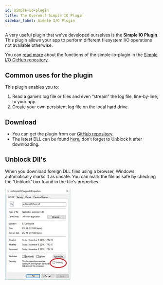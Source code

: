 ```yaml
---
id: simple-io-plugin
title: The Overwolf Simple IO Plugin
sidebar_label: Simple I/O Plugin
---
```



A very useful plugin that we've developed ourselves is the **Simple IO Plugin**. This plugin allows your app to perform different filesystem I/O operations not available otherwise.

You can [read  more](https://github.com/overwolf/overwolf-plugins/blob/master/plugins/simple-io-plugin/README.md) about the functions of the simple-io-plugin in the [Simple I/O GitHub repository](https://github.com/overwolf/overwolf-plugins/tree/master/plugins/simple-io-plugin).

## Common uses for the plugin

This plugin enables you to:

1. Read a game’s log file or files and even “stream” the log file, line-by-line, to your app.
2. Create your own persistent log file on the local hard drive.

## Download

* You can get the plugin from our [GitHub repository](https://github.com/overwolf/overwolf-plugins/tree/master/plugins/simple-io-plugin).
* The latest DLL can be found [here](https://github.com/overwolf/overwolf-plugins/tree/master/dist), don’t forget to Unblock it after downloading.

## Unblock Dll's

When you download foreign DLL files using a browser, Windows automatically marks it as unsafe. You can mark the file as safe by checking the 'Unblock' box found in the file's properties.

![Unblock dll](../assets/unblock_dll.jpg)
